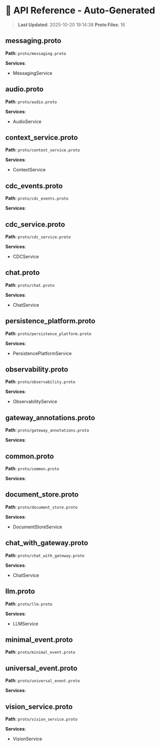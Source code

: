# 📡 API Reference - Auto-Generated

> **Last Updated**: 2025-10-20 19:14:38
> **Proto Files**: 16

## messaging.proto

**Path**: `proto/messaging.proto`

**Services**:
- MessagingService

## audio.proto

**Path**: `proto/audio.proto`

**Services**:
- AudioService

## context_service.proto

**Path**: `proto/context_service.proto`

**Services**:
- ContextService

## cdc_events.proto

**Path**: `proto/cdc_events.proto`

**Services**:

## cdc_service.proto

**Path**: `proto/cdc_service.proto`

**Services**:
- CDCService

## chat.proto

**Path**: `proto/chat.proto`

**Services**:
- ChatService

## persistence_platform.proto

**Path**: `proto/persistence_platform.proto`

**Services**:
- PersistencePlatformService

## observability.proto

**Path**: `proto/observability.proto`

**Services**:
- ObservabilityService

## gateway_annotations.proto

**Path**: `proto/gateway_annotations.proto`

**Services**:

## common.proto

**Path**: `proto/common.proto`

**Services**:

## document_store.proto

**Path**: `proto/document_store.proto`

**Services**:
- DocumentStoreService

## chat_with_gateway.proto

**Path**: `proto/chat_with_gateway.proto`

**Services**:
- ChatService

## llm.proto

**Path**: `proto/llm.proto`

**Services**:
- LLMService

## minimal_event.proto

**Path**: `proto/minimal_event.proto`

## universal_event.proto

**Path**: `proto/universal_event.proto`

**Services**:

## vision_service.proto

**Path**: `proto/vision_service.proto`

**Services**:
- VisionService

